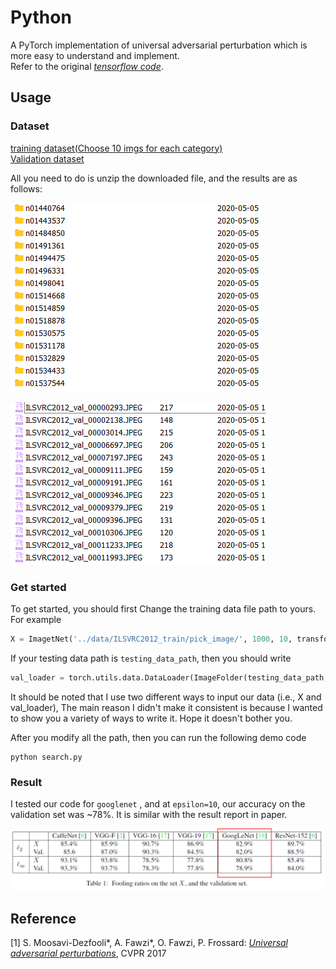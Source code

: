 # Python

A PyTorch implementation of universal adversarial perturbation which is more easy to understand and implement. <br>Refer to the original [*tensorflow code*](https://github.com/LTS4/universal). <br>



## Usage

### Dataset
[training dataset(Choose 10 imgs for each category)](http://www.image-net.org/challenges/LSVRC/2012/dd31405981ef5f776aa17412e1f0c112/ILSVRC2012_img_train.tar)<br>
[Validation dataset](http://www.image-net.org/challenges/LSVRC/2012/dd31405981ef5f776aa17412e1f0c112/ILSVRC2012_img_val.tar)<br>

All you need to do is unzip the downloaded file, and the results are as follows:

![data_list](data_list.png)

![img_list](img_list.png)

### Get started

To get started, you should first Change the training data file path to yours. For example
```python
X = ImagetNet('../data/ILSVRC2012_train/pick_image/', 1000, 10, transforms = transform)
```
If your testing data path is `testing_data_path`, then you should write
```python
val_loader = torch.utils.data.DataLoader(ImageFolder(testing_data_path, transforms = transform)
```
It should be noted that I use two different ways to input our data (i.e., X and val_loader), The main reason I didn't make it consistent is because I wanted to show you a variety of ways to write it. Hope it doesn't bother you.

After you modify all the path, then you can run the following demo code
```
python search.py
```

### Result

I tested our code for `googlenet` , and at `epsilon=10`, our accuracy on the validation set was ~78%.  It is similar with the result report in paper.

![paper_result](paper_result.png)

## Reference

[1] S. Moosavi-Dezfooli\*, A. Fawzi\*, O. Fawzi, P. Frossard:
[*Universal adversarial perturbations*](http://arxiv.org/pdf/1610.08401), CVPR 2017

